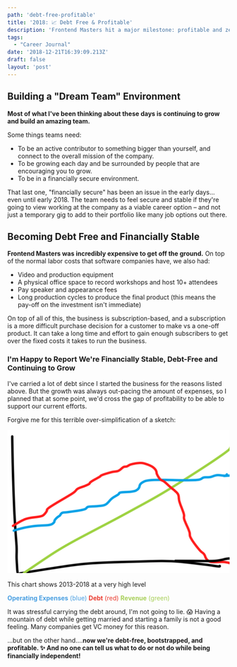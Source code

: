 ```yaml
---
path: 'debt-free-profitable'
title: '2018: 📈 Debt Free & Profitable'
description: 'Frontend Masters hit a major milestone: profitable and zero debt!'
tags:
  - "Career Journal"
date: '2018-12-21T16:39:09.213Z'
draft: false
layout: 'post'
---
```


## Building a "Dream Team" Environment

**Most of what I've been thinking about these days is continuing to grow and build an amazing team.**

Some things teams need:

- To be an active contributor to something bigger than yourself, and connect to the overall mission of the company.
- To be growing each day and be surrounded by people that are encouraging you to grow.
- To be in a financially secure environment.

That last one, "financially secure" has been an issue in the early days... even until early 2018. The team needs to feel secure and stable if they're going to view working at the company as a viable career option – and not just a temporary gig to add to their portfolio like many job options out there.

## Becoming Debt Free and Financially Stable

**Frontend Masters was incredibly expensive to get off the ground.** On top of the normal labor costs that software companies have, we also had:

- Video and production equipment
- A physical office space to record workshops and host 10+ attendees
- Pay speaker and appearance fees
- Long production cycles to produce the final product (this means the pay-off on the investment isn't immediate)

On top of all of this, the business is subscription-based, and a subscription is a more difficult purchase decision for a customer to make vs a one-off product. It can take a long time and effort to gain enough subscribers to get over the fixed costs it takes to run the business.

### I'm Happy to Report We're Financially Stable, Debt-Free and Continuing to Grow

I've carried a lot of debt since I started the business for the reasons listed above. But the growth was always out-pacing the amount of expenses, so I planned that at some point, we'd cross the gap of profitability to be able to support our current efforts.

Forgive me for this terrible over-simplification of a sketch:

![Debt vs Team vs Revenue](debt-team-revenue.png)

This chart shows 2013-2018 at a very high level

<span style="color:#489EE1">**Operating Expenses** (blue)</span>
<span style="color:#EA3B2F">**Debt** (red)</span>
<span style="color:#A7CF58">**Revenue** (green)</span>

It was stressful carrying the debt around, I'm not going to lie. 😱 Having a mountain of debt while getting married and starting a family is not a good feeling. Many companies get VC money for this reason.

...but on the other hand....**now we're debt-free, bootstrapped, and profitable. ✨ And no one can tell us what to do or not do while being financially independent!**
